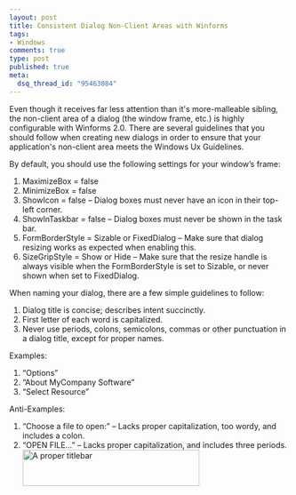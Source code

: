 ```yaml
--- 
layout: post
title: Consistent Dialog Non-Client Areas with Winforms
tags: 
- Windows
comments: true
type: post
published: true
meta: 
  dsq_thread_id: "95463084"
---
```

Even though it receives far less attention than it's more-malleable sibling, the non-client area of a dialog (the window frame, etc.) is highly configurable with Winforms 2.0. There are several guidelines that you should follow when creating new dialogs in order to ensure that your application's non-client area meets the Windows Ux Guidelines.

  By default, you should use the following settings for your window’s frame:
  <ol>
  <li>MaximizeBox = false</li>
  <li>MinimizeBox = false</li>
  <li>ShowIcon = false – Dialog boxes must never have an icon in their top-left corner.</li>
  <li>ShowInTaskbar = false – Dialog boxes must never be shown in the task bar.</li>
  <li>FormBorderStyle = Sizable or FixedDialog – Make sure that dialog resizing works as expected when enabling this.</li>
  <li>SizeGripStyle = Show or Hide – Make sure that the resize handle is always visible when the FormBorderStyle is set to Sizable, or never shown when set to FixedDialog.</li>
  </ol>

  When naming your dialog, there are a few simple guidelines to follow:
  <ol>
  <li>Dialog title is concise; describes intent succinctly.</li>
  <li>First letter of each word is capitalized.</li>
  <li>Never use periods, colons, semicolons, commas or other punctuation in a dialog title, except for proper names.</li>
  </ol>

  Examples:
  <ol>
  <li>“Options”</li>
  <li>“About MyCompany Software”</li>
  <li>“Select Resource”</li>
  </ol>

  Anti-Examples:
  <ol>
  <li>“Choose a file to open:” – Lacks proper capitalization, too wordy, and includes a colon.</li>
  <li>“OPEN FILE…” – Lacks proper capitalization, and includes three periods.</li>

  <img alt="A proper titlebar" src="http://www.brethorsting.com/uidesign/Titlebar.png" width="318" height="65" />
